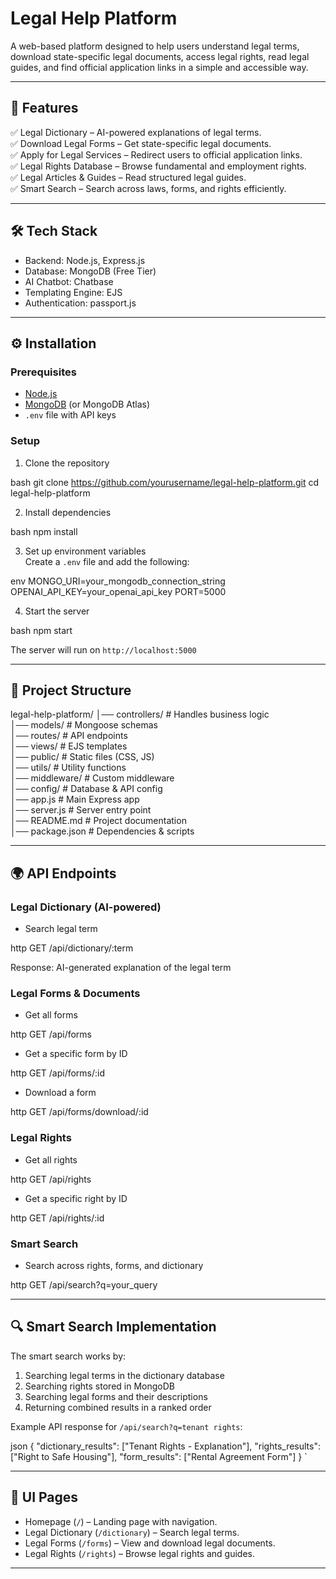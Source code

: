 # Legal Help Platform  

A web-based platform designed to help users understand legal terms, download state-specific legal documents, access legal rights, read legal guides, and find official application links in a simple and accessible way.

---

## 🚀 Features  
✅ Legal Dictionary – AI-powered explanations of legal terms.  
✅ Download Legal Forms – Get state-specific legal documents.  
✅ Apply for Legal Services – Redirect users to official application links.  
✅ Legal Rights Database – Browse fundamental and employment rights.  
✅ Legal Articles & Guides – Read structured legal guides.  
✅ Smart Search – Search across laws, forms, and rights efficiently.  

---

## 🛠️ Tech Stack  
- Backend: Node.js, Express.js  
- Database: MongoDB (Free Tier)  
- AI Chatbot: Chatbase  
- Templating Engine: EJS  
- Authentication: passport.js 

---

## ⚙️ Installation  

### Prerequisites  
- [Node.js](https://nodejs.org/)  
- [MongoDB](https://www.mongodb.com/) (or MongoDB Atlas)  
- `.env` file with API keys  

### Setup  

1. Clone the repository  
   
bash
   git clone https://github.com/yourusername/legal-help-platform.git
   cd legal-help-platform
  


2. Install dependencies  
   
bash
   npm install
  


3. Set up environment variables  
   Create a `.env` file and add the following:  
   
env
   MONGO_URI=your_mongodb_connection_string
   OPENAI_API_KEY=your_openai_api_key
   PORT=5000
  


4. Start the server  
   
bash
   npm start
  


   The server will run on `http://localhost:5000`

---

## 📂 Project Structure  

legal-help-platform/
│── controllers/         # Handles business logic  
│── models/              # Mongoose schemas  
│── routes/              # API endpoints  
│── views/               # EJS templates  
│── public/              # Static files (CSS, JS)  
│── utils/               # Utility functions  
│── middleware/          # Custom middleware  
│── config/              # Database & API config  
│── app.js               # Main Express app  
│── server.js            # Server entry point  
│── README.md            # Project documentation  
│── package.json         # Dependencies & scripts  


---

## 🌍 API Endpoints  

### Legal Dictionary (AI-powered)  
- Search legal term  
  
http
  GET /api/dictionary/:term
 

  Response: AI-generated explanation of the legal term  

### Legal Forms & Documents  
- Get all forms  
  
http
  GET /api/forms
 

- Get a specific form by ID  
  
http
  GET /api/forms/:id
 

- Download a form  
  
http
  GET /api/forms/download/:id
 


### Legal Rights  
- Get all rights  
  
http
  GET /api/rights
 

- Get a specific right by ID  
  
http
  GET /api/rights/:id
 


### Smart Search  
- Search across rights, forms, and dictionary  
  
http
  GET /api/search?q=your_query
 


---

## 🔍 Smart Search Implementation  

The smart search works by:  
1. Searching legal terms in the dictionary database  
2. Searching rights stored in MongoDB  
3. Searching legal forms and their descriptions  
4. Returning combined results in a ranked order  

Example API response for `/api/search?q=tenant rights`:

json
{
  "dictionary_results": ["Tenant Rights - Explanation"],
  "rights_results": ["Right to Safe Housing"],
  "form_results": ["Rental Agreement Form"]
}
`

---

## 🎨 UI Pages  
- Homepage (`/`) – Landing page with navigation.  
- Legal Dictionary (`/dictionary`) – Search legal terms.  
- Legal Forms (`/forms`) – View and download legal documents.  
- Legal Rights (`/rights`) – Browse legal rights and guides.  

---